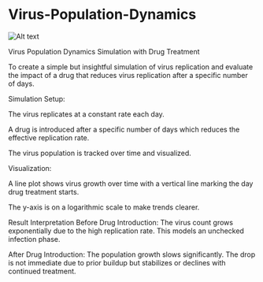 # Virus-Population-Dynamics

![Alt text]([https://example.com/path/to/image.png](https://globalbiodefense.com/wp-content/uploads/2021/03/viral-infections-bacterial-population-subsets.jpg))


Virus Population Dynamics Simulation with Drug Treatment

To create a simple but insightful simulation of virus replication and evaluate the impact of a drug that reduces virus replication after a specific number of days.


Simulation Setup:

The virus replicates at a constant rate each day.

A drug is introduced after a specific number of days which reduces the effective replication rate.

The virus population is tracked over time and visualized.

Visualization:

A line plot shows virus growth over time with a vertical line marking the day drug treatment starts.

The y-axis is on a logarithmic scale to make trends clearer.

Result Interpretation
Before Drug Introduction:
The virus count grows exponentially due to the high replication rate. This models an unchecked infection phase.

After Drug Introduction:
The population growth slows significantly. The drop is not immediate due to prior buildup but stabilizes or declines with continued treatment.
